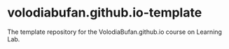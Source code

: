 # volodiabufan.github.io-template
The template repository for the VolodiaBufan.github.io course on Learning Lab.
